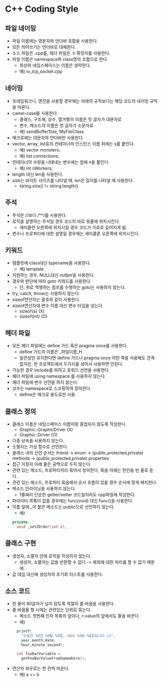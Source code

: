 C++ Coding Style
====

파일 네이밍
----
* 파일 이름에는 영문자와 언더바 조합을 사용한다.
* 모든 띄어쓰기는 언더바로 대체한다.
* 소스 파일은 .cpp를, 헤더 파일은 .h 확장자를 사용한다.
* 파일 이름은 namespace와 class명의 조합으로 한다.
  - 최상위 네임스페이스는 이름은 생략한다.
  - 예) io_tcp_socket.cpp



네이밍
----
* 프레임워크나, 엔진을 사용할 경우에는 아래의 규칙보다는 해당 코드의 네이밍 규칙을 따른다.
* camel-case를 사용한다.
  - 클래스, 구조체, 상수, 열겨형의 이름은 첫 글자가 대문자로
  - 변수, 메소드의 이름은 첫 글자가 소문자로
  - 예) sendBufferSize, MyFileClass
* 매크로에는 대문자와 언더바만 사용한다.
* vector, array, list등의 컨테이너의 인스턴스 이름 뒤에는 s를 붙인다.
  - 예) vector monsters;
  - 예) list connections;
* 컨테이너의 수량을 나태내는 변수에는 앞에 n을 붙인다.
  - 예) int nWorkers;
* length 대신 len을 사용한다.
* size는 바이트 사이즈를 나타낼 때, len은 길이를 나타낼 때 사용한다.
  - string.size() != string.length()


주석
----
* 주석은 //보다 /**/를 사용한다.
* 로직을 설명하는 주석일 경우 코드의 바로 윗줄에 위치시킨다.
  - 세미콜런 오른쪽에 위치시킬 경우 코드가 가로로 길어지게 됨.
* 변수나 프로퍼티에 대한 설명일 경우에는 세미콜론 오른쪽에 위치시킨다.


키워드
----
* 템플릿에 class대신 typename을 사용한다.
  - 예) template <typename T>
* 지원하는 경우, NULL대신 nullptr을 사용한다.
* 경우와 판단에 따라 goto 키워드를 사용한다.
  - 단, 위로 역행하는 점프를 수행하는 goto는 사용하지 않는다.
* try, catch, throw는 사용하지 않는다.
* sizeof연산자는 괄호와 같이 사용한다.
* sizeof연산자에 변수 이름 대신 변수 타입을 넣는다.
  - sizeof(a)  (X)
  - sizeof(int)  (O)


헤더 파일
----
* 모든 헤더 파일에는 define 가드 혹은 pragma once를 사용한다.
  - define 가드의 이름은 _파일이름_H
  - 일관성만 유지한다면 define 가드나 pragma once 어떤 쪽을 사용해도 관계 없지만, 한 프로젝트에서 두가지를 섞어서 사용하면 안된다.
* 가능한 경우 include를 피하고 포워드 선언을 사용한다.
* 헤더 파일에 using namespace 를 사용하지 않는다.
* 헤더 파일에 변수 선언을 하지 않는다.
* 상수는 namespace로 스코핑하여 정의한다.
  - define은 매크로 용도로만 사용.


클래스 정의
----
* 클래스 이름은 네임스페이스 이름이랑 중첩되지 않도록 작성한다.
  - Graphic::GraphicDriver (X)
  - Graphic::Driver (O)
* 다중 상속을 사용하지 않는다.
* 소멸자는 가상 함수로 선언한다.
* 클래스 내의 선언 순서는 friend -> enum -> (public,protected,private) methods -> (public,protected,private) properties
* 접근 지정자 아래 줄은 공백으로 두지 않는다.
* 관련 있는 메소드, 프로퍼티끼리 묶어서 정의한다, 묶음 아래는 한칸을 빈 줄로 둔다.
* 관련 있는 메소드, 프로퍼티 묶음에서 순서 흐름이 있을 경우 순서에 맞게 배치한다.
* 메소드 인라이닝을 사용하지 않는다.
  - 1줄짜리 단순한 getter/setter 코드일지라도 cpp파일에 작성한다.
* 파라미터 목록이 없을 경우에는 func(void) 대신 func()을 사용한다.
* 이름 앞에 _이 붙은 메소드는 public으로 선언하지 않는다.
  - 예)
  ```C++
  private:
    void _setZOrder(int z);
  ```

클래스 구현
----
* 생성자, 소멸자 안에 로직을 작성하지 않는다.
  - 생성자, 소멸자는 값을 반환할 수 없다 -> 예외에 대한 처리를 할 수 없기 때문에.
* 값 대입 대신에 생성자의 초기화 리스트를 사용한다.


소스 코드
----
* 한 줄이 80글자가 넘지 않도록 적절히 줄 바꿈을 사용한다.
* 줄 바꿈울 할 시에는 관련있는 단위로 묶는다.
  - 메소드 첫번째 인자 목록의 앞이나, r-value의 앞에서도 줄을 바꾼다.
  - 예)
  ```C++
    printf(
      "오늘은 %d년 %d월 %d일, %d시 %d분 %d초입니다.\n",
      year,month,date,
      hour,minute,second);
  ```
  ```C++
    int fooBarVariable =
      getFooBarValueFromSomewhere();
  ```
* 연산자 좌우로는 한 칸씩 띄운다.
  - 예) a += b
